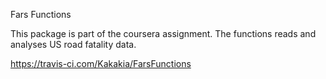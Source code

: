 Fars Functions

This package is part of the coursera assignment. The functions reads and analyses US road fatality data.

https://travis-ci.com/Kakakia/FarsFunctions
